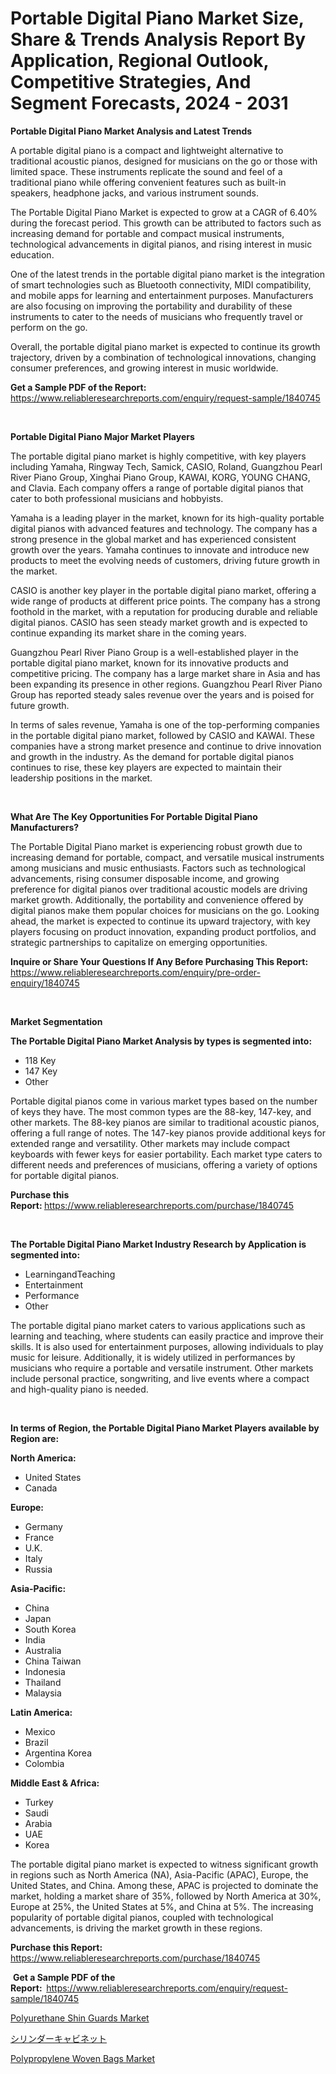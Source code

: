 <p><h1>Portable Digital Piano Market Size, Share & Trends Analysis Report By Application, Regional Outlook, Competitive Strategies, And Segment Forecasts, 2024 - 2031</h1></p><p><strong>Portable Digital Piano Market Analysis and Latest Trends</strong></p>
<p><p>A portable digital piano is a compact and lightweight alternative to traditional acoustic pianos, designed for musicians on the go or those with limited space. These instruments replicate the sound and feel of a traditional piano while offering convenient features such as built-in speakers, headphone jacks, and various instrument sounds.</p><p>The Portable Digital Piano Market is expected to grow at a CAGR of 6.40% during the forecast period. This growth can be attributed to factors such as increasing demand for portable and compact musical instruments, technological advancements in digital pianos, and rising interest in music education.</p><p>One of the latest trends in the portable digital piano market is the integration of smart technologies such as Bluetooth connectivity, MIDI compatibility, and mobile apps for learning and entertainment purposes. Manufacturers are also focusing on improving the portability and durability of these instruments to cater to the needs of musicians who frequently travel or perform on the go.</p><p>Overall, the portable digital piano market is expected to continue its growth trajectory, driven by a combination of technological innovations, changing consumer preferences, and growing interest in music worldwide.</p></p>
<p><strong>Get a Sample PDF of the Report:&nbsp;</strong> <a href="https://www.reliableresearchreports.com/enquiry/request-sample/1840745">https://www.reliableresearchreports.com/enquiry/request-sample/1840745</a></p>
<p>&nbsp;</p>
<p><strong>Portable Digital Piano Major Market Players</strong></p>
<p><p>The portable digital piano market is highly competitive, with key players including Yamaha, Ringway Tech, Samick, CASIO, Roland, Guangzhou Pearl River Piano Group, Xinghai Piano Group, KAWAI, KORG, YOUNG CHANG, and Clavia. Each company offers a range of portable digital pianos that cater to both professional musicians and hobbyists.</p><p>Yamaha is a leading player in the market, known for its high-quality portable digital pianos with advanced features and technology. The company has a strong presence in the global market and has experienced consistent growth over the years. Yamaha continues to innovate and introduce new products to meet the evolving needs of customers, driving future growth in the market.</p><p>CASIO is another key player in the portable digital piano market, offering a wide range of products at different price points. The company has a strong foothold in the market, with a reputation for producing durable and reliable digital pianos. CASIO has seen steady market growth and is expected to continue expanding its market share in the coming years.</p><p>Guangzhou Pearl River Piano Group is a well-established player in the portable digital piano market, known for its innovative products and competitive pricing. The company has a large market share in Asia and has been expanding its presence in other regions. Guangzhou Pearl River Piano Group has reported steady sales revenue over the years and is poised for future growth.</p><p>In terms of sales revenue, Yamaha is one of the top-performing companies in the portable digital piano market, followed by CASIO and KAWAI. These companies have a strong market presence and continue to drive innovation and growth in the industry. As the demand for portable digital pianos continues to rise, these key players are expected to maintain their leadership positions in the market.</p></p>
<p>&nbsp;</p>
<p><strong>What Are The Key Opportunities For Portable Digital Piano Manufacturers?</strong></p>
<p><p>The Portable Digital Piano market is experiencing robust growth due to increasing demand for portable, compact, and versatile musical instruments among musicians and music enthusiasts. Factors such as technological advancements, rising consumer disposable income, and growing preference for digital pianos over traditional acoustic models are driving market growth. Additionally, the portability and convenience offered by digital pianos make them popular choices for musicians on the go. Looking ahead, the market is expected to continue its upward trajectory, with key players focusing on product innovation, expanding product portfolios, and strategic partnerships to capitalize on emerging opportunities.</p></p>
<p><strong>Inquire or Share Your Questions If Any Before Purchasing This Report:</strong> <a href="https://www.reliableresearchreports.com/enquiry/pre-order-enquiry/1840745">https://www.reliableresearchreports.com/enquiry/pre-order-enquiry/1840745</a></p>
<p>&nbsp;</p>
<p><strong>Market Segmentation</strong></p>
<p><strong>The Portable Digital Piano Market Analysis by types is segmented into:</strong></p>
<p><ul><li>118 Key</li><li>147 Key</li><li>Other</li></ul></p>
<p><p>Portable digital pianos come in various market types based on the number of keys they have. The most common types are the 88-key, 147-key, and other markets. The 88-key pianos are similar to traditional acoustic pianos, offering a full range of notes. The 147-key pianos provide additional keys for extended range and versatility. Other markets may include compact keyboards with fewer keys for easier portability. Each market type caters to different needs and preferences of musicians, offering a variety of options for portable digital pianos.</p></p>
<p><strong>Purchase this Report:&nbsp;</strong><a href="https://www.reliableresearchreports.com/purchase/1840745">https://www.reliableresearchreports.com/purchase/1840745</a></p>
<p>&nbsp;</p>
<p><strong>The Portable Digital Piano Market Industry Research by Application is segmented into:</strong></p>
<p><ul><li>LearningandTeaching</li><li>Entertainment</li><li>Performance</li><li>Other</li></ul></p>
<p><p>The portable digital piano market caters to various applications such as learning and teaching, where students can easily practice and improve their skills. It is also used for entertainment purposes, allowing individuals to play music for leisure. Additionally, it is widely utilized in performances by musicians who require a portable and versatile instrument. Other markets include personal practice, songwriting, and live events where a compact and high-quality piano is needed.</p></p>
<p>&nbsp;</p>
<p><strong>In terms of Region, the Portable Digital Piano Market Players available by Region are:</strong></p>
<p>
    <p> <strong> North America: </strong>
        <ul>
            <li>United States</li>
            <li>Canada</li>
        </ul>
        </p> 
    <p> <strong> Europe: </strong>
        <ul>
            <li>Germany</li>
            <li>France</li>
            <li>U.K.</li>
            <li>Italy</li>
            <li>Russia</li>
        </ul>
        </p> 
    <p> <strong> Asia-Pacific: </strong>
        <ul>
            <li>China</li>
            <li>Japan</li>
            <li>South Korea</li>
            <li>India</li>
            <li>Australia</li>
            <li>China Taiwan</li>
            <li>Indonesia</li>
            <li>Thailand</li>
            <li>Malaysia</li>
        </ul>
        </p> 
    <p> <strong> Latin America: </strong>
        <ul>
            <li>Mexico</li>
            <li>Brazil</li>
            <li>Argentina Korea</li>
            <li>Colombia</li>
        </ul>
        </p> 
    <p> <strong> Middle East & Africa: </strong>
        <ul>
            <li>Turkey</li>
            <li>Saudi</li>
            <li>Arabia</li>
            <li>UAE</li>
            <li>Korea</li>
        </ul>
    </p>
    </p>
<p><p>The portable digital piano market is expected to witness significant growth in regions such as North America (NA), Asia-Pacific (APAC), Europe, the United States, and China. Among these, APAC is projected to dominate the market, holding a market share of 35%, followed by North America at 30%, Europe at 25%, the United States at 5%, and China at 5%. The increasing popularity of portable digital pianos, coupled with technological advancements, is driving the market growth in these regions.</p></p>
<p><strong>Purchase this Report: </strong><a href="https://www.reliableresearchreports.com/purchase/1840745">https://www.reliableresearchreports.com/purchase/1840745</a></p>
<p>&nbsp;<strong>Get a Sample PDF of the Report:&nbsp;&nbsp;</strong><a href="https://www.reliableresearchreports.com/enquiry/request-sample/1840745">https://www.reliableresearchreports.com/enquiry/request-sample/1840745</a></p>
<p><strong></strong></p>
<p><p><a href="https://github.com/timeliteaut/Market-Research-Report-List-1/blob/main/polyurethane-shin-guards-market.md">Polyurethane Shin Guards Market</a></p><p><a href="https://medium.com/@verniebarton2023/%E3%82%B7%E3%83%AA%E3%83%B3%E3%83%80%E3%83%BC%E3%82%AD%E3%83%A3%E3%83%93%E3%83%8D%E3%83%83%E3%83%88%E5%B8%82%E5%A0%B4-%E3%82%BF%E3%82%A4%E3%83%97-%E3%82%A2%E3%83%97%E3%83%AA%E3%82%B1%E3%83%BC%E3%82%B7%E3%83%A7%E3%83%B3-%E5%9C%B0%E7%90%86%E3%81%AB%E3%82%88%E3%82%8B%E5%8C%85%E6%8B%AC%E7%9A%84%E8%A9%95%E4%BE%A1-795be8d79a08">シリンダーキャビネット</a></p><p><a href="https://github.com/bobicer/Market-Research-Report-List-2/blob/main/polypropylene-woven-bags-market.md">Polypropylene Woven Bags Market</a></p></p>